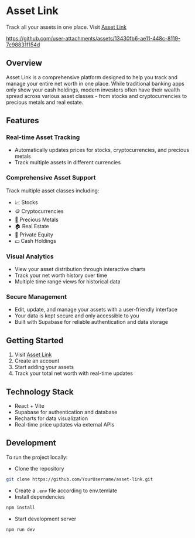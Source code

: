 # Asset Link

Track all your assets in one place. Visit [Asset Link](https://asset-link-keb6.vercel.app/)

https://github.com/user-attachments/assets/13430fb6-ae11-448c-8119-7c98831f154d

## Overview

Asset Link is a comprehensive platform designed to help you track and manage your entire net worth in one place. While traditional banking apps only show your cash holdings, modern investors often have their wealth spread across various asset classes - from stocks and cryptocurrencies to precious metals and real estate.

## Features

### Real-time Asset Tracking
- Automatically updates prices for stocks, cryptocurrencies, and precious metals
- Track multiple assets in different currencies

### Comprehensive Asset Support
Track multiple asset classes including:
- 📈 Stocks
- 🪙 Cryptocurrencies
- 🥇 Precious Metals
- 🏠 Real Estate
- 💼 Private Equity
- 💵 Cash Holdings

### Visual Analytics
- View your asset distribution through interactive charts
- Track your net worth history over time
- Multiple time range views for historical data

### Secure Management
- Edit, update, and manage your assets with a user-friendly interface
- Your data is kept secure and only accessible to you
- Built with Supabase for reliable authentication and data storage

## Getting Started

1. Visit [Asset Link](https://asset-link-keb6.vercel.app/)
2. Create an account
3. Start adding your assets
4. Track your total net worth with real-time updates

## Technology Stack

- React + Vite
- Supabase for authentication and database
- Recharts for data visualization
- Real-time price updates via external APIs

## Development

To run the project locally:
- Clone the repository
```bash
git clone https://github.com/YourUsername/asset-link.git
```
- Create a `.env` file according to env.temlate
- Install dependencies
```bash
npm install
```
- Start development server
```bash
npm run dev
```
